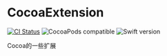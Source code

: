 # CocoaExtension

[![CI Status](https://travis-ci.com/Z-JaDe/CocoaExtension.svg?branch=master)](https://travis-ci.com/Z-JaDe/CocoaExtension)
![CocoaPods compatible](https://img.shields.io/badge/CocoaPods-compatible-4BC51D.svg?style=flat)
![Swift version](https://img.shields.io/badge/swift-5.0-orange.svg)

Cocoa的一些扩展
